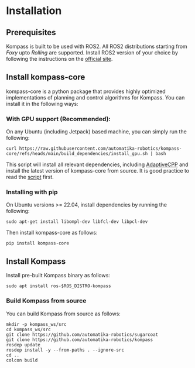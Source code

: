 # Installation

## Prerequisites

Kompass is built to be used with ROS2. All ROS2 distributions starting from _Foxy_ upto _Rolling_ are supported. Install ROS2 version of your choice by following the instructions on the [official site](https://docs.ros.org/).

## Install kompass-core

kompass-core is a python package that provides highly optimized implementations of planning and control algorithms for Kompass. You can install it in the following ways:

### With GPU support (Recommended):

On any Ubuntu (including Jetpack) based machine, you can simply run the following:

`curl https://raw.githubusercontent.com/automatika-robotics/kompass-core/refs/heads/main/build_dependencies/install_gpu.sh | bash`

This script will install all relevant dependencies, including [AdaptiveCPP](https://github.com/AdaptiveCpp/AdaptiveCpp) and install the latest version of kompass-core from source. It is good practice to read the [script](https://github.com/automatika-robotics/kompass-core/blob/main/build_dependencies/install_gpu.sh) first.

### Installing with pip

On Ubuntu versions >= 22.04, install dependencies by running the following:

`sudo apt-get install libompl-dev libfcl-dev libpcl-dev`

Then install kompass-core as follows:

`pip install kompass-core`

## Install Kompass

Install pre-built Kompass binary as follows:

`sudo apt install ros-$ROS_DISTRO-kompass`

### Build Kompass from source

You can build Kompass from source as follows:

```shell
mkdir -p kompass_ws/src
cd kompass_ws/src
git clone https://github.com/automatika-robotics/sugarcoat
git clone https://github.com/automatika-robotics/kompass
rosdep update
rosdep install -y --from-paths . --ignore-src
cd ..
colcon build
```
